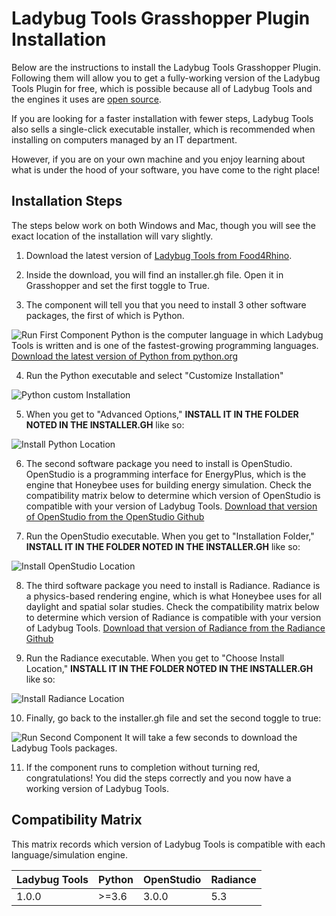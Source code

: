 # Ladybug Tools Grasshopper Plugin Installation

Below are the instructions to install the Ladybug Tools Grasshopper Plugin.
Following them will allow you to get a fully-working version of the Ladybug Tools
Plugin for free, which is possible because all of Ladybug Tools and the engines
it uses are [open source](https://en.wikipedia.org/wiki/Open_source).

If you are looking for a faster installation with fewer steps, Ladybug Tools also
sells a single-click executable installer, which is recommended when installing
on computers managed by an IT department.

However, if you are on your own machine and you enjoy learning about what is
under the hood of your software, you have come to the right place!

## Installation Steps

The steps below work on both Windows and Mac, though you will see the exact location of
the installation will vary slightly.

1. Download the latest version of [Ladybug Tools from Food4Rhino](https://www.food4rhino.com/app/ladybug-tools).

2. Inside the download, you will find an installer.gh file. Open it in Grasshopper
and set the first toggle to True.

3. The component will tell you that you need to install 3 other software packages,
the first of which is Python.

![Run First Component](https://user-images.githubusercontent.com/5567574/84212936-3edcf480-aa8d-11ea-9dfd-322db69be799.png)
Python is the computer language in which Ladybug Tools is written and is one of
the fastest-growing programming languages.
[Download the latest version of Python from python.org](https://www.python.org/downloads/)

4. Run the Python executable and select "Customize Installation"

![Python custom Installation](https://user-images.githubusercontent.com/5567574/84215321-eb21d980-aa93-11ea-92b3-a3685c11b2f4.png)

5. When you get to "Advanced Options," __INSTALL IT IN THE FOLDER NOTED IN THE INSTALLER.GH__ like so:

![Install Python Location](https://user-images.githubusercontent.com/5567574/84215393-199fb480-aa94-11ea-9c83-f3b6e61d0dbf.png)

6. The second software package you need to install is OpenStudio. OpenStudio is a
programming interface for EnergyPlus, which is the engine that Honeybee uses for
building energy simulation. Check the compatibility matrix below to determine which
version of OpenStudio is compatible with your version of Ladybug Tools.
[Download that version of OpenStudio from the OpenStudio Github](https://github.com/NREL/OpenStudio/releases)

7. Run the OpenStudio executable. When you get to "Installation Folder,"
__INSTALL IT IN THE FOLDER NOTED IN THE INSTALLER.GH__ like so:

![Install OpenStudio Location](https://user-images.githubusercontent.com/5567574/84213878-cf1c3900-aa8f-11ea-8ac6-6316e16df98e.png)

8. The third software package you need to install is Radiance. Radiance is a physics-based
rendering engine, which is what Honeybee uses for all daylight and spatial solar studies.
Check the compatibility matrix below to determine which version of Radiance is
compatible with your version of Ladybug Tools.
[Download that version of Radiance from the Radiance Github](https://github.com/NREL/Radiance/releases)

9. Run the Radiance executable. When you get to "Choose Install Location,"
__INSTALL IT IN THE FOLDER NOTED IN THE INSTALLER.GH__ like so:

![Install Radiance Location](https://user-images.githubusercontent.com/5567574/84214321-0b03ce00-aa91-11ea-943a-ba109694dfe0.png)

10. Finally, go back to the installer.gh file and set the second toggle to true:

![Run Second Component](https://user-images.githubusercontent.com/5567574/84214364-2a9af680-aa91-11ea-8ba5-65c6041fbea6.png)
It will take a few seconds to download the Ladybug Tools packages.

11. If the component runs to completion without turning red, congratulations! You did
the steps correctly and you now have a working version of Ladybug Tools.

## Compatibility Matrix

This matrix records which version of Ladybug Tools is compatible with each
language/simulation engine.

| Ladybug Tools | Python | OpenStudio | Radiance |
| ------------- | ------ | ---------- | -------- |
| 1.0.0         | >=3.6  | 3.0.0      | 5.3      |
